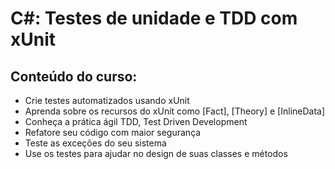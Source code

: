 # C#: Testes de unidade e TDD com xUnit

## Conteúdo do curso:

- Crie testes automatizados usando xUnit
- Aprenda sobre os recursos do xUnit como [Fact], [Theory] e [InlineData]
- Conheça a prática ágil TDD, Test Driven Development
- Refatore seu código com maior segurança
- Teste as exceções do seu sistema
- Use os testes para ajudar no design de suas classes e métodos
